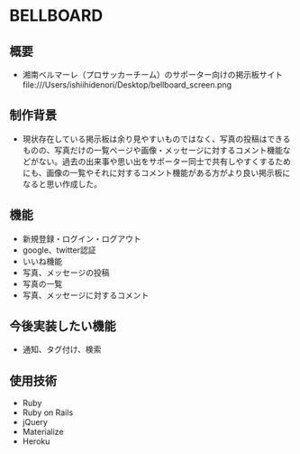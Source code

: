  # BELLBOARD

 ## 概要
 - 湘南ベルマーレ（プロサッカーチーム）のサポーター向けの掲示板サイト
 file:///Users/ishiihidenori/Desktop/bellboard_screen.png

 ## 制作背景
 - 現状存在している掲示板は余り見やすいものではなく、写真の投稿はできるものの、写真だけの一覧ページや画像・メッセージに対するコメント機能などがない。過去の出来事や思い出をサポーター同士で共有しやすくするためにも、画像の一覧やそれに対するコメント機能がある方がより良い掲示板になると思い作成した。
 
 ## 機能
 - 新規登録・ログイン・ログアウト
 - google、twitter認証
 - いいね機能
 - 写真、メッセージの投稿
 - 写真の一覧
 - 写真、メッセージに対するコメント
  
 ## 今後実装したい機能
 - 通知、タグ付け、検索
 
 ## 使用技術
 - Ruby
 - Ruby on Rails
 - jQuery
 - Materialize
 - Heroku
